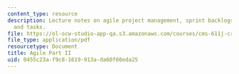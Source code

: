 ```yaml
---
content_type: resource
description: Lecture notes on agile project management, sprint backlogs, tasklists,
  and tasks.
file: https://ol-ocw-studio-app-qa.s3.amazonaws.com/courses/cms-611j-creating-video-games-fall-2014/0455c23af9c81619913ada60f60eda25_MITCMS_611JF14_AgileLec2.pdf
file_type: application/pdf
resourcetype: Document
title: Agile Part II
uid: 0455c23a-f9c8-1619-913a-da60f60eda25
---
```

